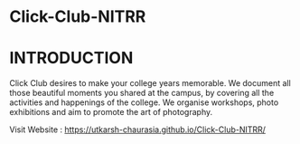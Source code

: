 # Click-Club-NITRR

# INTRODUCTION 

Click Club desires to make your college years memorable. We document all those beautiful moments you shared at the campus, by covering all the activities and happenings of the college. We organise workshops, photo exhibitions and aim to promote the art of photography.


Visit Website : https://utkarsh-chaurasia.github.io/Click-Club-NITRR/ 
